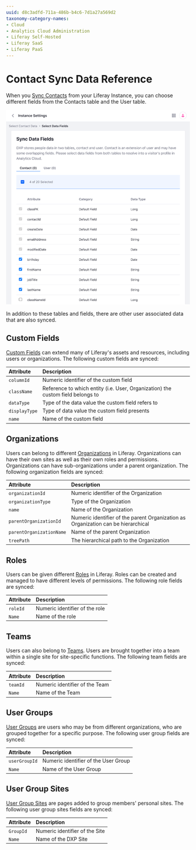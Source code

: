 ```yaml
---
uuid: d8c3adfd-711a-486b-b4c6-7d1a27a569d2
taxonomy-category-names:
- Cloud
- Analytics Cloud Administration
- Liferay Self-Hosted
- Liferay SaaS
- Liferay PaaS
---
```

# Contact Sync Data Reference

When you [Sync Contacts](../getting-started/connecting-liferay-dxp-to-analytics-cloud.md) from your Liferay Instance, you can choose different fields from the Contacts table and the User table.

![Fields are selected from the contacts table and the user table.](./contact-sync-data-reference/images/01.png)

In addition to these tables and fields, there are other user associated data that are also synced.

## Custom Fields

[Custom Fields](https://learn.liferay.com/en/w/dxp/system-administration/configuring-liferay/adding-custom-fields) can extend many of Liferay's assets and resources, including users or organizations. The following custom fields are synced:

| Attribute     | Description                                                                     |
| :------------ | :------------------------------------------------------------------------------ |
| `columnId`    | Numeric identifier of the custom field                                          |
| `className`   | Reference to which entity (i.e. User, Organization) the custom field belongs to |
| `dataType`    | Type of the data value the custom field refers to                               |
| `displayType` | Type of data value the custom field presents                                    |
| `name`        | Name of the custom field                                                        |

## Organizations

Users can belong to different [Organizations](https://learn.liferay.com/w/dxp/users-and-permissions/organizations/understanding-organizations) in Liferay. Organizations can have their own sites as well as their own roles and permissions. Organizations can have sub-organizations under a parent organization. The following organization fields are synced:

| Attribute                | Description                                                                       |
| :----------------------- | :-------------------------------------------------------------------------------- |
| `organizationId`         | Numeric identifier of the Organization                                            |
| `organizationType`       | Type of the Organization                                                          |
| `name`                   | Name of the Organization                                                          |
| `parentOrganizationId`   | Numeric identifier of the parent Organization as Organization can be hierarchical |
| `parentOrganizationName` | Name of the parent Organization                                                   |
| `treePath`               | The hierarchical path to the Organization                                         |

## Roles

Users can be given different [Roles](https://learn.liferay.com/w/dxp/users-and-permissions/roles-and-permissions/understanding-roles-and-permissions) in Liferay. Roles can be created and managed to have different levels of permissions. The following role fields are synced:

| Attribute | Description                    |
| :-------- | :----------------------------- |
| `roleId`  | Numeric identifier of the role |
| `Name`    | Name of the role               |

## Teams

Users can also belong to [Teams](https://learn.liferay.com/w/dxp/site-building/sites/site-membership/creating-teams-for-sites). Users are brought together into a team within a single site for site-specific functions. The following team fields are synced:

| Attribute | Description                    |
| :-------- | :----------------------------- |
| `teamId`  | Numeric identifier of the Team |
| `Name`    | Name of the Team               |

## User Groups

[User Groups](https://learn.liferay.com/w/dxp/users-and-permissions/user-groups/creating-and-managing-user-groups) are users who may be from different organizations, who are grouped together for a specific purpose. The following user group fields are synced:

| Attribute     | Description                          |
| :------------ | :----------------------------------- |
| `userGroupId` | Numeric identifier of the User Group |
| `Name`        |  Name of the User Group              |

## User Group Sites

[User Group Sites](https://learn.liferay.com/w/dxp/users-and-permissions/user-groups) are pages added to group members' personal sites. The following user group sites fields are synced:

| Attribute | Description                    |
| :-------- | :----------------------------- |
| `GroupId` | Numeric identifier of the Site |
| `Name`    | Name of the DXP Site           |